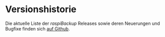 # Versionshistorie

Die aktuelle Liste der *raspiBackup* Releases sowie deren Neuerungen und
Bugfixe finden sich [auf Github](https://github.com/framps/raspiBackup/releases).


[.status]: rft
[.source]: https://www.linux-tips-and-tricks.de/de/raspibackupcategoried/432-raspibackup-versionshistorie
[.source]: https://www.linux-tips-and-tricks.de/en/raspibackupcategorye/433-raspibackup-versionshistory
